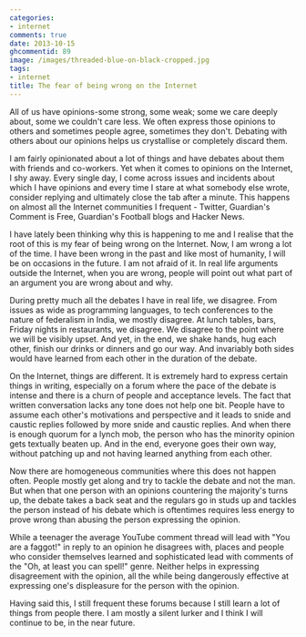 ```yaml
---
categories:
- internet
comments: true
date: 2013-10-15
ghcommentid: 89
image: /images/threaded-blue-on-black-cropped.jpg
tags:
- internet
title: The fear of being wrong on the Internet
---
```


All of us have opinions-some strong, some weak; some we care deeply about, some we couldn't care less. We often express those opinions to others and sometimes people agree, sometimes they don't. Debating with others about our opinions helps us crystallise or completely discard them.

I am fairly opinionated about a lot of things and have debates about them with friends and co-workers. Yet when it comes to opinions on the Internet, I shy away. Every single day, I come across issues and incidents about which I have opinions and every time I stare at what somebody else wrote, consider replying and ultimately close the tab after a minute. This happens on almost all the Internet communities I frequent - Twitter, Guardian's Comment is Free, Guardian's Football blogs and Hacker News.

I have lately been thinking why this is happening to me and I realise that the root of this is my fear of being wrong on the Internet. Now, I am wrong a lot of the time. I have been wrong in the past and like most of humanity, I will be on occasions in the future. I am not afraid of it. In real life arguments outside the Internet, when you are wrong, people will point out what part of an argument you are wrong about and why.

During pretty much all the debates I have in real life, we disagree. From issues as wide as programming languages, to tech conferences to the nature of federalism in India, we mostly disagree. At lunch tables, bars, Friday nights in restaurants, we disagree. We disagree to the point where we will be visibly upset. And yet, in the end, we shake hands, hug each other, finish our drinks or dinners and go our way. And invariably both sides would have learned from each other in the duration of the debate.

On the Internet, things are different. It is extremely hard to express certain things in writing, especially on a forum where the pace of the debate is intense and there is a churn of people and acceptance levels. The fact that written conversation lacks any tone does not help one bit. People have to assume each other's motivations and perspective and it leads to snide and caustic replies followed by more snide and caustic replies. And when there is enough quorum for a lynch mob, the person who has the minority opinion gets textually beaten up. And in the end, everyone goes their own way, without patching up and not having learned anything from each other.

Now there are homogeneous communities where this does not happen often. People mostly get along and try to tackle the debate and not the man. But when that one person with an opinions countering the majority's turns up, the debate takes a back seat and the regulars go in studs up and tackles the person instead of his debate which is oftentimes requires less energy to prove wrong than abusing the person expressing the opinion.

While a teenager the average YouTube comment thread will lead with "You are a faggot!" in reply to an opinion he disagrees with, places and people who consider themselves learned and sophisticated lead with comments of the "Oh, at least you can spell!" genre. Neither helps in expressing disagreement with the opinion, all the while being dangerously effective at expressing one's displeasure for the person with the opinion.

Having said this, I still frequent these forums because I still learn a lot of things from people there. I am mostly a silent lurker and I think I will continue to be, in the near future.